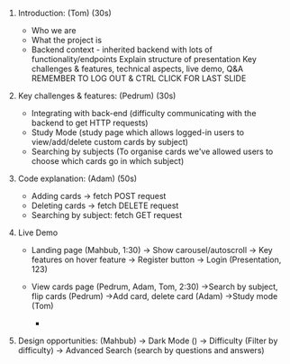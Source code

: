 1. Introduction: (Tom) (30s)

   - Who we are
   - What the project is
   - Backend context - inherited backend with lots of functionality/endpoints
     Explain structure of presentation
     Key challenges & features, technical aspects, live demo, Q&A
     REMEMBER TO LOG OUT & CTRL CLICK FOR LAST SLIDE

2. Key challenges & features: (Pedrum) (30s)

   - Integrating with back-end (difficulty communicating with the backend to get HTTP requests)
   - Study Mode (study page which allows logged-in users to view/add/delete custom cards by subject)
   - Searching by subjects (To organise cards we've allowed users to choose which cards go in which subject)

3. Code explanation: (Adam) (50s)

   - Adding cards -> fetch POST request
   - Deleting cards -> fetch DELETE request
   - Searching by subject: fetch GET request

4. Live Demo

   - Landing page (Mahbub, 1:30)
     -> Show carousel/autoscroll
     -> Key features on hover feature
     -> Register button
     -> Login (Presentation, 123)

   - View cards page (Pedrum, Adam, Tom, 2:30)
     ->Search by subject, flip cards (Pedrum)
     ->Add card, delete card (Adam)
     ->Study mode (Tom)

     -

5. Design opportunities: (Mahbub)
   -> Dark Mode ()
   -> Difficulty (Filter by difficulty)
   -> Advanced Search (search by questions and answers)

